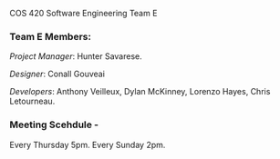 COS 420 Software Engineering Team E

### Team E Members: 

_Project Manager_: Hunter Savarese.

_Designer_: Conall Gouveai

_Developers_: Anthony Veilleux, Dylan McKinney, Lorenzo Hayes, Chris Letourneau.


### Meeting Scehdule - 
Every Thursday 5pm.
Every Sunday 2pm.
